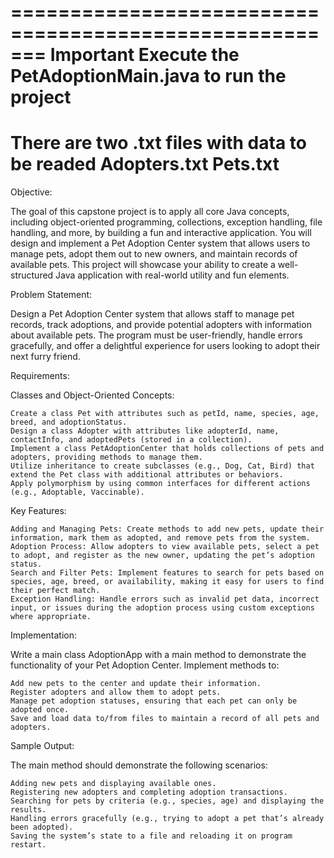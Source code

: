 =======================================================
Important
Execute the PetAdoptionMain.java to run the project
=======================================================
There are two .txt files with data to be readed
Adopters.txt
Pets.txt
=======================================================



Objective:

The goal of this capstone project is to apply all core Java concepts, including object-oriented programming, collections, exception handling, file handling, and more, by building a fun and interactive application. You will design and implement a Pet Adoption Center system that allows users to manage pets, adopt them out to new owners, and maintain records of available pets. This project will showcase your ability to create a well-structured Java application with real-world utility and fun elements.

Problem Statement:

Design a Pet Adoption Center system that allows staff to manage pet records, track adoptions, and provide potential adopters with information about available pets. The program must be user-friendly, handle errors gracefully, and offer a delightful experience for users looking to adopt their next furry friend.

Requirements:

Classes and Object-Oriented Concepts:

    Create a class Pet with attributes such as petId, name, species, age, breed, and adoptionStatus.
    Design a class Adopter with attributes like adopterId, name, contactInfo, and adoptedPets (stored in a collection).
    Implement a class PetAdoptionCenter that holds collections of pets and adopters, providing methods to manage them.
    Utilize inheritance to create subclasses (e.g., Dog, Cat, Bird) that extend the Pet class with additional attributes or behaviors.
    Apply polymorphism by using common interfaces for different actions (e.g., Adoptable, Vaccinable).

Key Features:

    Adding and Managing Pets: Create methods to add new pets, update their information, mark them as adopted, and remove pets from the system.
    Adoption Process: Allow adopters to view available pets, select a pet to adopt, and register as the new owner, updating the pet’s adoption status.
    Search and Filter Pets: Implement features to search for pets based on species, age, breed, or availability, making it easy for users to find their perfect match.
    Exception Handling: Handle errors such as invalid pet data, incorrect input, or issues during the adoption process using custom exceptions where appropriate.

Implementation:

Write a main class AdoptionApp with a main method to demonstrate the functionality of your Pet Adoption Center. Implement methods to:

    Add new pets to the center and update their information.
    Register adopters and allow them to adopt pets.
    Manage pet adoption statuses, ensuring that each pet can only be adopted once.
    Save and load data to/from files to maintain a record of all pets and adopters.

Sample Output:

The main method should demonstrate the following scenarios:

    Adding new pets and displaying available ones.
    Registering new adopters and completing adoption transactions.
    Searching for pets by criteria (e.g., species, age) and displaying the results.
    Handling errors gracefully (e.g., trying to adopt a pet that’s already been adopted).
    Saving the system’s state to a file and reloading it on program restart.
